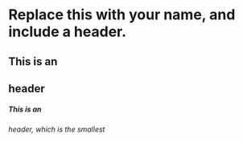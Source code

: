 # Replace this with your name, and include a header.

## This is an <h2> header </h2>
 
##### This is an <h6> header, which is the smallest </h6>
